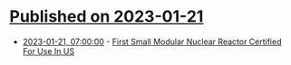 # [Published on 2023-01-21](index.md)

* [2023-01-21, 07:00:00](https://hardware.slashdot.org/story/23/01/21/0227202/first-small-modular-nuclear-reactor-certified-for-use-in-us?utm_source=rss1.0mainlinkanon&utm_medium=feed) - [First Small Modular Nuclear Reactor Certified For Use In US](https://hardware.slashdot.org/story/23/01/21/0227202/first-small-modular-nuclear-reactor-certified-for-use-in-us?utm_source=rss1.0mainlinkanon&utm_medium=feed)
